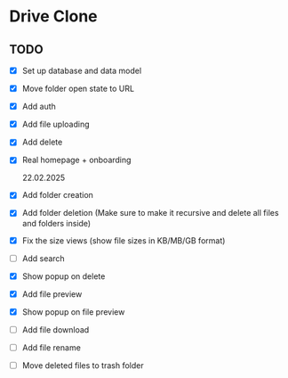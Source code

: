 # Drive Clone

## TODO

- [x] Set up database and data model
- [x] Move folder open state to URL
- [x] Add auth
- [x] Add file uploading
- [x] Add delete
- [x] Real homepage + onboarding

  22.02.2025

- [x] Add folder creation
- [x] Add folder deletion (Make sure to make it recursive and delete all files and folders inside)
- [x] Fix the size views (show file sizes in KB/MB/GB format)
- [ ] Add search
- [x] Show popup on delete
- [x] Add file preview
- [x] Show popup on file preview
- [ ] Add file download
- [ ] Add file rename
- [ ] Move deleted files to trash folder
